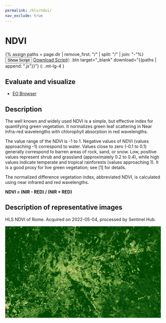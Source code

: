 ```yaml
---
permalink: /hls/ndvi/
nav_exclude: true
---
```


# NDVI

{% assign paths = page.dir | remove_first: "/" | split: "/" | join: "-"%}
<button class="btn btn-primary" id="toggle-script" onclick="toggleScript()">Show Script</button>
[Download Script](script.js){: .btn target="_blank" download="{{paths | append: ".js"}}"}
{: .mt-lg-4 }

<div id="script" style="display:none;"> 
{% highlight javascript %}
{% include_relative script.js %}
{% endhighlight %}
</div>

## Evaluate and visualize

- [EO Browser](https://apps.sentinel-hub.com/eo-browser/?zoom=12&lat=41.72239&lng=13.15132&themeId=DEFAULT-THEME&visualizationUrl=https%3A%2F%2Fservices.sentinel-hub.com%2Fogc%2Fwms%2Fa10a1628-76ea-4654-8961-6494cb74576d&datasetId=AWS_HLS&fromTime=2023-04-19T00%3A00%3A00.000Z&toTime=2023-04-19T23%3A59%3A59.999Z&layerId=3_NDVI&demSource3D=%22MAPZEN%22#custom-script)

## Description

The well known and widely used NDVI is a simple, but effective index for quantifying green vegetation. It normalizes green leaf scattering in Near Infra-red wavelengths with chlorophyll absorption in red wavelengths.

The value range of the NDVI is -1 to 1. Negative values of NDVI (values approaching -1) correspond to water. Values close to zero (-0.1 to 0.1) generally correspond to barren areas of rock, sand, or snow. Low, positive values represent shrub and grassland (approximately 0.2 to 0.4), while high values indicate temperate and tropical rainforests (values approaching 1). It is a good proxy for live green vegetation; see [1] for details.

The normalized difference vegetation index, abbreviated NDVI, is calculated using near infrared and red wavelengths. 

**NDVI = (NIR - RED) / (NIR + RED)**

## Description of representative images

HLS NDVI of Rome. Acquired on 2022-05-04, processed by Sentinel Hub. 

![HLS](fig/fig1.jpeg)